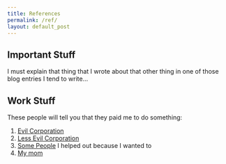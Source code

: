 ```yaml
---
title: References
permalink: /ref/
layout: default_post
---
```


## Important Stuff #

I must explain that thing that I wrote about that other thing in one of those blog entries I tend to write...

## Work Stuff #

These people will tell you that they paid me to do something:
1. [Evil Corporation](mailto:evilcorp@evilcorp.com)
2. [Less Evil Corporation](mailto:dalailama@thelama.com)
3. [Some People](mailto:draganandfriends@subversive.org) I helped out because I wanted to
4. [My mom](mommienumberouno@aol.com)

